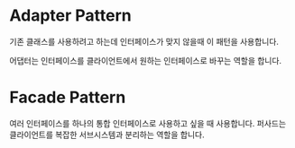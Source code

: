 # Adapter Pattern
기존 클래스를 사용하려고 하는데 인터페이스가 맞지 않을때 이 패턴을 사용합니다.

어댑터는 인터페이스를 클라이언트에서 원하는 인터페이스로 바꾸는 역할을 합니다.


# Facade Pattern
여러 인터페이스를 하나의 통합 인터페이스로 사용하고 싶을 때 사용합니다.
퍼사드는 클라이언트를 복잡한 서브시스템과 분리하는 역할을 합니다.
